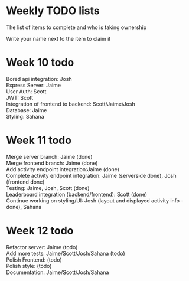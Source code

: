 # Weekly TODO lists
The list of items to complete and who is taking ownership

Write your name next to the item to claim it

# Week 10 todo
Bored api integration: Josh\
Express Server: Jaime\
User Auth: Scott\
JWT: Scott\
Integration of frontend to backend: Scott/Jaime/Josh\
Database: Jaime\
Styling: Sahana

# Week 11 todo
Merge server branch: Jaime (done)\
Merge frontend branch: Jaime (done)\
Add activity endpoint integration:Jaime (done)\
Complete activity endpoint integration: Jaime (serverside done), Josh (frontend done)\
Testing: Jaime, Josh, Scott (done)\
Leaderboard integration (backend/frontend): Scott (done)\
Continue working on styling/UI: Josh (layout and displayed activity info - done), Sahana

# Week 12 todo
Refactor server: Jaime (todo)\
Add more tests: Jaime/Scott/Josh/Sahana (todo)\
Polish Frontend: (todo)\
Polish style: (todo)\
Documentation: Jaime/Scott/Josh/Sahana
